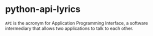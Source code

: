 # python-api-lyrics

`API` is the acronym for Application Programming Interface, a software intermediary that allows two applications to talk to each other. 



